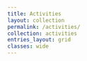 ```yaml
---
title: Activities
layout: collection
permalink: /activities/
collection: activities
entries_layout: grid
classes: wide
---
```

